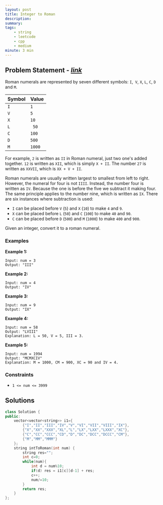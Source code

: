 ```yaml
---
layout: post
title: Integer to Roman
description: 
summary: 
tags:
    - string
    - leetcode
    - cpp
    - medium
minute: 3 min
---
```


## Problem Statement - [*link*](https://leetcode.com/problems/integer-to-roman/)
Roman numerals are represented by seven different symbols: `I`,` V`, `X`, `L`, `C`, `D` and `M`.


| Symbol | Value |
|--|--|
|`I`       |      `1`|
|`V`       |      `5`|
|`X`       |      `10`|
|`L`        |    ` 50`|
|`C`       |      `100`|
|`D`      |       `500`|
|`M`     |        `1000`|

For example, `2` is written as `II` in Roman numeral, just two one's added together. `12` is written as `XII`, which is simply `X + II`. The number `27` is written as `XXVII`, which is `XX + V + II`.

Roman numerals are usually written largest to smallest from left to right. However, the numeral for four is not `IIII`. Instead, the number four is written as `IV`. Because the one is before the five we subtract it making four. The same principle applies to the number nine, which is written as `IX`. There are six instances where subtraction is used:

+ `I` can be placed before `V` (`5`) and `X` (`10`) to make `4` and `9`. 
+ `X` can be placed before `L` (`50`) and `C` (`100`) to make `40` and `90`. 
+ `C` can be placed before `D` (`500`) and `M` (`1000`) to make `400` and `900`.   

Given an integer, convert it to a roman numeral.

### Examples

**Example 1:**   
```
Input: num = 3
Output: "III"
```

**Example 2:**  
```
Input: num = 4
Output: "IV"
```

**Example 3:**  
```
Input: num = 9
Output: "IX"
```

**Example 4:**  
```
Input: num = 58
Output: "LVIII"
Explanation: L = 50, V = 5, III = 3.
```

**Example 5:**  
```
Input: num = 1994
Output: "MCMXCIV"
Explanation: M = 1000, CM = 900, XC = 90 and IV = 4.
```

### Constraints
+ `1 <= num <= 3999`


## Solutions

```cpp
class Solution {
public:
    vector<vector<string>> i1={
        {"I","II","III","IV","V","VI","VII","VIII","IX"},
        {"X","XX","XXX","XL","L","LX","LXX","LXXX","XC"},
        {"C","CC","CCC","CD","D","DC","DCC","DCCC","CM"},
        {"M","MM","MMM"}
    };
    string intToRoman(int num) {
        string res="";
        int c=0;
        while(num){
            int d = num%10;
            if(d) res = i1[c][d-1] + res;
            c++;
            num/=10;
        }
        return res;
    }
};
```

